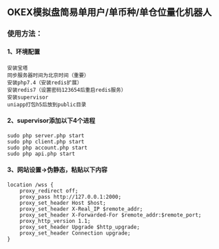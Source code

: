 ## OKEX模拟盘简易单用户/单币种/单仓位量化机器人

### 使用方法：

#### 1、环境配置
```
安装宝塔
同步服务器时间为北京时间（重要）
安装php7.4（安装redis扩展）
安装redis7（设置密码123654后重启redis服务）
安装supervisor
uniapp打包h5后放到public目录
```

#### 2、supervisor添加以下4个进程
```
sudo php server.php start
sudo php client.php start
sudo php account.php start
sudo php api.php start
```

#### 3、网站设置->伪静态，粘贴以下内容
```
location /wss {
    proxy_redirect off;
    proxy_pass http://127.0.0.1:2000;
    proxy_set_header Host $host;
    proxy_set_header X-Real_IP $remote_addr;
    proxy_set_header X-Forwarded-For $remote_addr:$remote_port;
    proxy_http_version 1.1;
    proxy_set_header Upgrade $http_upgrade;
    proxy_set_header Connection upgrade;
}
```